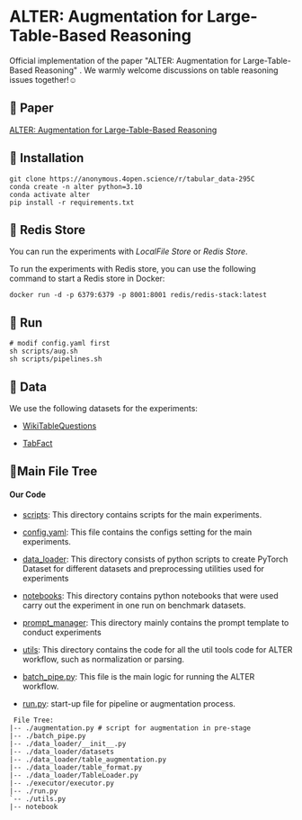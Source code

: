 # ALTER: Augmentation for Large-Table-Based Reasoning
Official implementation of the paper "ALTER: Augmentation for Large-Table-Based Reasoning" . We warmly welcome discussions on table reasoning issues together!☺️

## 📝 Paper

[ALTER: Augmentation for Large-Table-Based Reasoning](https://arxiv.org/abs/2407.03061)


<!-- ![Document Screenshot](ALTER.jpg) -->
## 🚀 Installation
```
git clone https://anonymous.4open.science/r/tabular_data-295C
conda create -n alter python=3.10
conda activate alter
pip install -r requirements.txt
```
## 📍 Redis Store 
You can run the experiments with *LocalFile Store* or *Redis Store*.

To run the experiments with Redis store, you can use the following command to start a Redis store in Docker:
```
docker run -d -p 6379:6379 -p 8001:8001 redis/redis-stack:latest
```

## 🎯 Run
```
# modif config.yaml first
sh scripts/aug.sh
sh scripts/pipelines.sh
```

## 🧩 Data

We use the following datasets for the experiments:

- [WikiTableQuestions](https://github.com/facebookresearch/WikiTableQuestions)

- [TabFact](https://github.com/wenhuchen/Table-Fact-Checking)

## 🌲Main File Tree
#### Our Code
- [scripts](./scripts): This directory contains scripts for the main experiments.

- [config.yaml](./config.yaml): This file contains the configs setting for the main experiments.

- [data_loader](./data_loader): This directory consists of python scripts to create PyTorch Dataset for different datasets and preprocessing utilities used for experiments

- [notebooks](./notebooks): This directory contains python notebooks that were used carry out the experiment in one run on benchmark datasets.

- [prompt_manager](./prompt_manager): This directory mainly contains the prompt template to conduct experiments

- [utils](./utils): This directory contains the code for all the util tools code for ALTER workflow, such as normalization or parsing.

- [batch_pipe.py](./batch_pipe.py): This file is the main logic for running the ALTER workflow.

- [run.py](./batch_pipe.py): start-up file for pipeline or augmentation process.

```
 File Tree:
|-- ./augmentation.py # script for augmentation in pre-stage
|-- ./batch_pipe.py 
|-- ./data_loader/__init__.py
|-- ./data_loader/datasets
|-- ./data_loader/table_augmentation.py
|-- ./data_loader/table_format.py
|-- ./data_loader/TableLoader.py
|-- ./executor/executor.py
|-- ./run.py
`-- ./utils.py
|-- notebook
```
